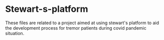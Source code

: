 # Stewart-s-platform
These files are related to a project aimed at using stewart's platform to aid the development process for tremor patients during covid pandemic situation. 
